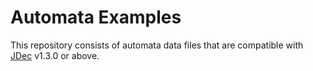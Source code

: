 # Automata Examples

This repository consists of automata data files that are compatible with
[JDec](https://github.com/Summer2023SHY/JDec) v1.3.0 or above.
